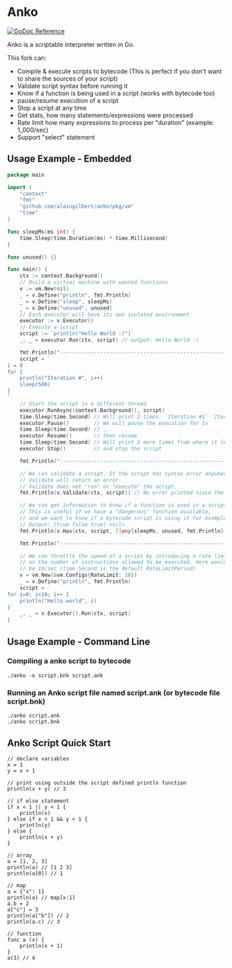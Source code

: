# Anko

[![GoDoc Reference](https://godoc.org/github.com/alaingilbert/anko/vm?status.svg)](http://godoc.org/github.com/alaingilbert/anko/vm)

Anko is a scriptable interpreter written in Go.

This fork can:
- Compile & execute scripts to bytecode (This is perfect if you don't want to share the sources of your script)
- Validate script syntax before running it
- Know if a function is being used in a script (works with bytecode too)
- pause/resume execution of a script
- Stop a script at any time
- Get stats, how many statements/expressions were processed
- Rate limit how many expressions to process per "duration" (example: 1_000/sec)
- Support "select" statement

## Usage Example - Embedded

```go
package main

import (
	"context"
	"fmt"
	"github.com/alaingilbert/anko/pkg/vm"
	"time"
)

func sleepMs(ms int) {
	time.Sleep(time.Duration(ms) * time.Millisecond)
}

func unused() {}

func main() {
	ctx := context.Background()
	// Build a virtual machine with wanted functions
	v := vm.New(nil)
	_ = v.Define("println", fmt.Println)
	_ = v.Define("sleep", sleepMs)
	_ = v.Define("unused", unused)
	// Each executor will have its own isolated environment
	executor := v.Executor()
	// Execute a script
	script := `println("Hello World :)")`
	_, _ = executor.Run(ctx, script) // output: Hello World :)

	fmt.Println("-------------------------------------------------------------------------------")
	script = `
i = 0
for {
    println("Iteration #", i++)
    sleep(500)
}
`
	// Start the script in a different thread
	executor.RunAsync(context.Background(), script)
	time.Sleep(time.Second) // Will print 2 times: `Iteration #1` `Iteration #2`
	executor.Pause()        // We will pause the execution for 1s
	time.Sleep(time.Second) // ...
	executor.Resume()       // then resume
	time.Sleep(time.Second) // Will print 2 more times from where it left: `Iteration #3` `Iteration #4`
	executor.Stop()         // and stop the script

	fmt.Println("-------------------------------------------------------------------------------")

	// We can validate a script. If the script has syntax error anywhere in it,
	// Validate will return an error.
	// Validate does not "run" or "execute" the script.
	fmt.Println(v.Validate(ctx, script)) // No error printed since the script is valid

	// We can get information to know if a function is used in a script
	// This is useful if we have a "dangerous" function available,
	// and we want to know if a bytecode script is using it for example.
	// Output: [true false true] <nil>
	fmt.Println(v.Has(ctx, script, []any{sleepMs, unused, fmt.Println}))

	fmt.Println("-------------------------------------------------------------------------------")

	// We can throttle the speed of a script by introducing a rate limit
	// on the number of instructions allowed to be executed. Here would
	// be 10/sec (time.Second is the default RateLimitPeriod)
	v = vm.New(&vm.Configs{RateLimit: 10})
	_ = v.Define("println", fmt.Println)
	script = `
for i=0; i<10; i++ {
	println("Hello world", i)
}`
	_, _ = v.Executor().Run(ctx, script)
}
```

## Usage Example - Command Line

### Compiling a anko script to bytecode
```
./anko -o script.bnk script.ank
```

### Running an Anko script file named script.ank (or bytecode file script.bnk)
```
./anko script.ank
./anko script.bnk
```

## Anko Script Quick Start
```
// declare variables
x = 1
y = x + 1

// print using outside the script defined println function
println(x + y) // 3

// if else statement
if x < 1 || y < 1 {
	println(x)
} else if x < 1 && y < 1 {
	println(y)
} else {
	println(x + y)
}

// array
a = [1, 2, 3]
println(a) // [1 2 3]
println(a[0]) // 1

// map
a = {"x": 1}
println(a) // map[x:1]
a.b = 2
a["c"] = 3
println(a["b"]) // 2
println(a.c) // 3

// function
func a (x) {
	println(x + 1)
}
a(3) // 4
```
